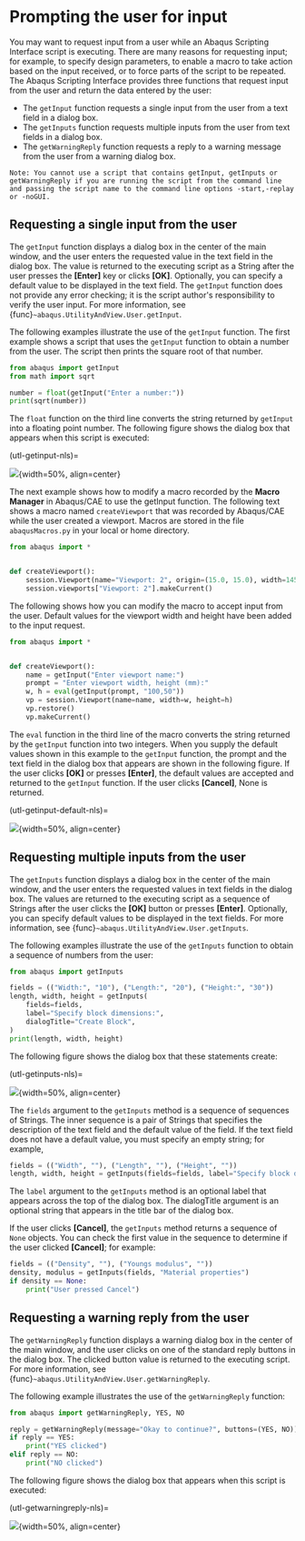 # Prompting the user for input

You may want to request input from a user while an Abaqus Scripting Interface script is executing. There are many reasons for requesting input; for example, to specify design parameters, to enable a macro to take action based on the input received, or to force parts of the script to be repeated. The Abaqus Scripting Interface provides three functions that request input from the user and return the data entered by the user:

- The `getInput` function requests a single input from the user from a text field in a dialog box.
- The `getInputs` function requests multiple inputs from the user from text fields in a dialog box.
- The `getWarningReply` function requests a reply to a warning message from the user from a warning dialog box.

```{note}
Note: You cannot use a script that contains getInput, getInputs or getWarningReply if you are running the script from the command line and passing the script name to the command line options -start,-replay or -noGUI.
```

## Requesting a single input from the user

The `getInput` function displays a dialog box in the center of the main window, and the user enters the requested value in the text field in the dialog box. The value is returned to the executing script as a String after the user presses the **\[Enter\]** key or clicks **\[OK\]**. Optionally, you can specify a default value to be displayed in the text field. The `getInput` function does not provide any error checking; it is the script author's responsibility to verify the user input. For more information, see {func}`~abaqus.UtilityAndView.User.getInput`.

The following examples illustrate the use of the `getInput` function. The first example shows a script that uses the `getInput` function to obtain a number from the user. The script then prints the square root of that number.

```python
from abaqus import getInput
from math import sqrt

number = float(getInput("Enter a number:"))
print(sqrt(number))
```

The `float` function on the third line converts the string returned by `getInput` into a floating point number. The following figure shows the dialog box that appears when this script is executed:

(utl-getinput-nls)=

![](../../../images/utl-getinput-nls.png){width=50%, align=center}

The next example shows how to modify a macro recorded by the **Macro Manager** in Abaqus/CAE to use the getInput function. The following text shows a macro named `createViewport` that was recorded by Abaqus/CAE while the user created a viewport. Macros are stored in the file `abaqusMacros.py` in your local or home directory.

```python
from abaqus import *


def createViewport():
    session.Viewport(name="Viewport: 2", origin=(15.0, 15.0), width=145.0, height=90.0)
    session.viewports["Viewport: 2"].makeCurrent()
```

The following shows how you can modify the macro to accept input from the user. Default values for the viewport width and height have been added to the input request.

```python
from abaqus import *


def createViewport():
    name = getInput("Enter viewport name:")
    prompt = "Enter viewport width, height (mm):"
    w, h = eval(getInput(prompt, "100,50"))
    vp = session.Viewport(name=name, width=w, height=h)
    vp.restore()
    vp.makeCurrent()
```

The `eval` function in the third line of the macro converts the string returned by the `getInput` function into two integers. When you supply the default values shown in this example to the `getInput` function, the prompt and the text field in the dialog box that appears are shown in the following figure. If the user clicks **\[OK\]** or presses **\[Enter\]**, the default values are accepted and returned to the `getInput` function. If the user clicks **\[Cancel\]**, None is returned.

(utl-getinput-default-nls)=

![](../../../images/utl-getinput-default-nls.png){width=50%, align=center}

## Requesting multiple inputs from the user

The `getInputs` function displays a dialog box in the center of the main window, and the user enters the requested values in text fields in the dialog box. The values are returned to the executing script as a sequence of Strings after the user clicks the **\[OK\]** button or presses **\[Enter\]**. Optionally, you can specify default values to be displayed in the text fields. For more information, see {func}`~abaqus.UtilityAndView.User.getInputs`.

The following examples illustrate the use of the `getInputs` function to obtain a sequence of numbers from the user:

```python
from abaqus import getInputs

fields = (("Width:", "10"), ("Length:", "20"), ("Height:", "30"))
length, width, height = getInputs(
    fields=fields,
    label="Specify block dimensions:",
    dialogTitle="Create Block",
)
print(length, width, height)
```

The following figure shows the dialog box that these statements create:

(utl-getinputs-nls)=

![](../../../images/utl-getinputs-nls.png){width=50%, align=center}

The `fields` argument to the `getInputs` method is a sequence of sequences of Strings. The inner sequence is a pair of Strings that specifies the description of the text field and the default value of the field. If the text field does not have a default value, you must specify an empty string; for example,

```python
fields = (("Width", ""), ("Length", ""), ("Height", ""))
length, width, height = getInputs(fields=fields, label="Specify block dimensions:")
```

The `label` argument to the `getInputs` method is an optional label that appears across the top of the dialog box. The dialogTitle argument is an optional string that appears in the title bar of the dialog box.

If the user clicks **\[Cancel\]**, the `getInputs` method returns a sequence of `None` objects. You can check the first value in the sequence to determine if the user clicked **\[Cancel\]**; for example:

```python
fields = (("Density", ""), ("Youngs modulus", ""))
density, modulus = getInputs(fields, "Material properties")
if density == None:
    print("User pressed Cancel")
```

## Requesting a warning reply from the user

The `getWarningReply` function displays a warning dialog box in the center of the main window, and the user clicks on one of the standard reply buttons in the dialog box. The clicked button value is returned to the executing script. For more information, see {func}`~abaqus.UtilityAndView.User.getWarningReply`.

The following example illustrates the use of the `getWarningReply` function:

```python
from abaqus import getWarningReply, YES, NO

reply = getWarningReply(message="Okay to continue?", buttons=(YES, NO))
if reply == YES:
    print("YES clicked")
elif reply == NO:
    print("NO clicked")
```

The following figure shows the dialog box that appears when this script is executed:

(utl-getwarningreply-nls)=

![](../../../images/utl-getwarningreply-nls.png){width=50%, align=center}
